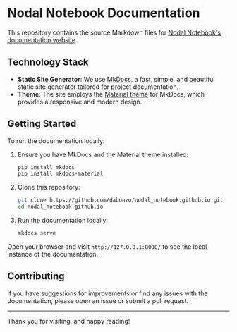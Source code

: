 # Nodal Notebook Documentation

This repository contains the source Markdown files for [Nodal Notebook's documentation website](https://nodal-notebook.aria-network.com).

## Technology Stack

- **Static Site Generator**: We use [MkDocs](https://www.mkdocs.org/), a fast, simple, and beautiful static site generator tailored for project documentation.
- **Theme**: The site employs the [Material theme](https://squidfunk.github.io/mkdocs-material/) for MkDocs, which provides a responsive and modern design.

## Getting Started

To run the documentation locally:

1. Ensure you have MkDocs and the Material theme installed:
    ```bash
    pip install mkdocs
    pip install mkdocs-material
    ```

2. Clone this repository:
    ```bash
    git clone https://github.com/dabonzo/nodal_notebook.github.io.git
    cd nodal_notebook.github.io
    ```

3. Run the documentation locally:
    ```bash
    mkdocs serve
    ```

Open your browser and visit `http://127.0.0.1:8000/` to see the local instance of the documentation.

## Contributing

If you have suggestions for improvements or find any issues with the documentation, please open an issue or submit a pull request.

---

Thank you for visiting, and happy reading!